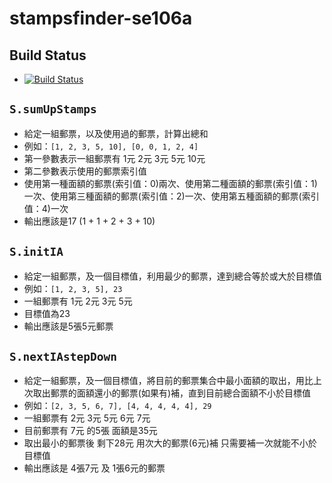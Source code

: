 # stampsfinder-se106a

## **Build Status**
- [![Build Status](https://travis-ci.org/Neol-d2022/stampsfinder-se106a.svg?branch=develop-travis)](https://travis-ci.org/Neol-d2022/stampsfinder-se106a)

## `S.sumUpStamps`
- 給定一組郵票，以及使用過的郵票，計算出總和
- 例如：`[1, 2, 3, 5, 10], [0, 0, 1, 2, 4]`
- 第一參數表示一組郵票有 1元 2元 3元 5元 10元
- 第二參數表示使用的郵票索引值
- 使用第一種面額的郵票(索引值：0)兩次、使用第二種面額的郵票(索引值：1)一次、使用第三種面額的郵票(索引值：2)一次、使用第五種面額的郵票(索引值：4)一次
- 輸出應該是17 (1 + 1 + 2 + 3 + 10)

## `S.initIA`
- 給定一組郵票，及一個目標值，利用最少的郵票，達到總合等於或大於目標值
- 例如：`[1, 2, 3, 5], 23`
- 一組郵票有 1元 2元 3元 5元
- 目標值為23
- 輸出應該是5張5元郵票

## `S.nextIAstepDown`
- 給定一組郵票，及一個目標值，將目前的郵票集合中最小面額的取出，用比上次取出郵票的面額還小的郵票(如果有)補，直到目前總合面額不小於目標值
- 例如：`[2, 3, 5, 6, 7], [4, 4, 4, 4, 4], 29`
- 一組郵票有 2元 3元 5元 6元 7元
- 目前郵票有 7元 的5張 面額是35元
- 取出最小的郵票後 剩下28元 用次大的郵票(6元)補 只需要補一次就能不小於目標值
- 輸出應該是 4張7元 及 1張6元的郵票
